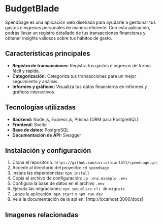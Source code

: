 # BudgetBlade

SpendSage es una aplicación web diseñada para ayudarte a gestionar tus gastos e ingresos personales de manera eficiente. Con esta aplicación, podrás llevar un registro detallado de tus transacciones financieras y obtener insights valiosos sobre tus hábitos de gasto.

## Características principales

- **Registro de transacciones:** Registra tus gastos e ingresos de forma fácil y rápida.
- **Categorización:** Categoriza tus transacciones para un mejor seguimiento y análisis.
- **Informes y gráficos:** Visualiza tus datos financieros en informes y gráficos interactivos.

## Tecnologías utilizadas

- **Backend:** Node.js, Express.js, Prisma (ORM para PostgreSQL)
- **Frontend:** Svelte
- **Base de datos:** PostgreSQL
- **Documentación de API:** Swagger

## Instalación y configuración

1. Clona el repositorio: `https://github.com/acristhian1411/spendsage.git`
2. Accede al directorio del proyecto: `cd spendsage`
3. Instala las dependencias: `npm install`
4. Copia el archivo de configuración: `cp .env.example .env`
5. Configura la base de datos en el archivo `.env`
6. Ejecuta las migraciones: `npx sequelize-cli db:migrate`
7. Lanza la aplicación: `npm start` o `npm run dev`
8. Ve a la documentación de la api en: [http://localhost:3000/docs]

## Imagenes relacionadas

<!-- ![Documentación](public/img/swagger.png) -->
